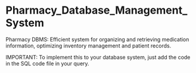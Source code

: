 # Pharmacy_Database_Management_System
Pharmacy DBMS: Efficient system for organizing and retrieving medication information, optimizing inventory management and patient records.

IMPORTANT: To implement this to your database system, just add the code in the SQL code file in your query.

